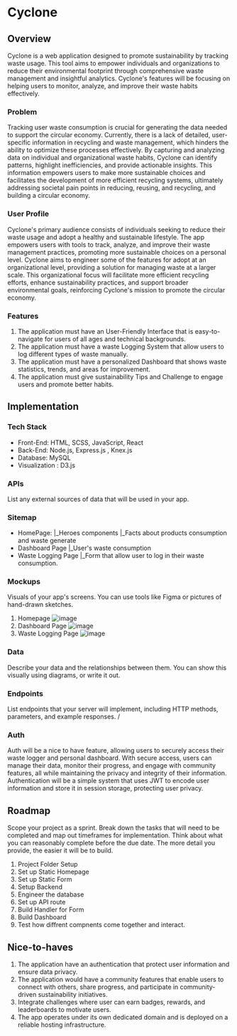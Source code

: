 # Cyclone

## Overview

Cyclone is a web application designed to promote sustainability by tracking waste usage. This tool aims to empower individuals and organizations to reduce their environmental footprint through comprehensive waste management and insightful analytics. Cyclone's features will be focusing on helping users to monitor, analyze, and improve their waste habits effectively.

### Problem

Tracking user waste consumption is crucial for generating the data needed to support the circular economy. Currently, there is a lack of detailed, user-specific information in recycling and waste management, which hinders the ability to optimize these processes effectively. By capturing and analyzing data on individual and organizational waste habits, Cyclone can identify patterns, highlight inefficiencies, and provide actionable insights. This information empowers users to make more sustainable choices and facilitates the development of more efficient recycling systems, ultimately addressing societal pain points in reducing, reusing, and recycling, and building a circular economy.

### User Profile

Cyclone's primary audience consists of individuals seeking to reduce their waste usage and adopt a healthy and sustainable lifestyle. The app empowers users with tools to track, analyze, and improve their waste management practices, promoting more sustainable choices on a personal level. Cyclone aims to engineer some of the features for adopt at an organizational level, providing a solution for managing waste at a larger scale. This organizational focus will facilitate more efficient recycling efforts, enhance sustainability practices, and support broader environmental goals, reinforcing Cyclone's mission to promote the circular economy.

### Features

1. The application must have an User-Friendly Interface that is easy-to-navigate for users of all ages and technical backgrounds.
2. The application must have a waste Logging System that allow users to log different types of waste manually.
3. The application must have a personalized Dashboard that shows waste statistics, trends, and areas for improvement.
4. The application must give sustainability Tips and Challenge to engage users and promote better habits.

## Implementation

### Tech Stack

- Front-End: HTML, SCSS, JavaScript, React
- Back-End: Node.js, Express.js , Knex.js
- Database: MySQL
- Visualization : D3.js
### APIs

List any external sources of data that will be used in your app.

### Sitemap

- HomePage:
    |_Heroes components
    |_Facts about products consumption and waste generate
- Dashboard Page
    |_User's waste consumption
- Waste Logging Page
    |_Form that allow user to log in their waste consumption.

### Mockups

Visuals of your app's screens. You can use tools like Figma or pictures of hand-drawn sketches.
1. Homepage
![image](./src//assets/1.jpg)
2. Dashboard Page
![image](./src//assets/2.jpg)
3. Waste Logging Page
![image](./src//assets/3.jpg)


### Data

Describe your data and the relationships between them. You can show this visually using diagrams, or write it out. 

### Endpoints

List endpoints that your server will implement, including HTTP methods, parameters, and example responses.
/

### Auth

Auth will be a nice to have feature, allowing users to securely access their waste logger and personal dashboard. With secure access, users can manage their data, monitor their progress, and engage with community features, all while maintaining the privacy and integrity of their information. Authentication will be a simple system that uses JWT to encode user information and store it in session storage, protecting user privacy.


## Roadmap

Scope your project as a sprint. Break down the tasks that will need to be completed and map out timeframes for implementation. Think about what you can reasonably complete before the due date. The more detail you provide, the easier it will be to build.
1. Project Folder Setup
2. Set up Static Homepage  
3. Set up Static Form
4. Setup Backend
5. Engineer the database
6. Set up API route
7. Build Handler for Form
8. Build Dashboard
9. Test how diffrent compnents come together and interact.



## Nice-to-haves

1. The application have an authentication that protect user information and ensure data privacy.
2. The application would have a community features that enable users to connect with others, share progress, and participate in community-driven sustainability initiatives.
3. Integrate challenges where user can earn badges, rewards, and leaderboards to motivate users.
4.  The app operates under its own dedicated domain and is deployed on a reliable hosting infrastructure.